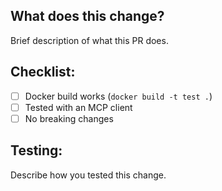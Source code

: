 ## What does this change?

Brief description of what this PR does.

## Checklist:

- [ ] Docker build works (`docker build -t test .`)
- [ ] Tested with an MCP client 
- [ ] No breaking changes

## Testing:

Describe how you tested this change. 